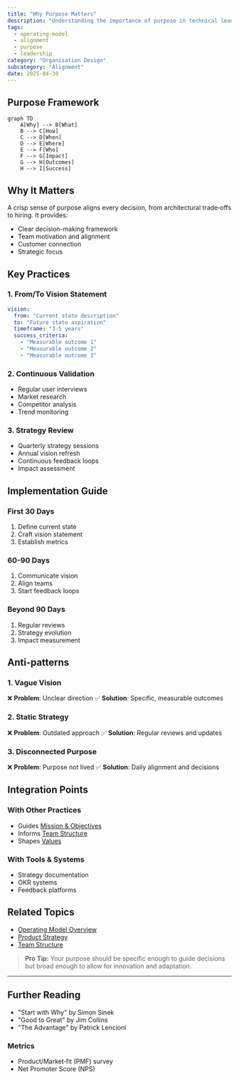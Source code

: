 ```yaml
---
title: "Why Purpose Matters"
description: "Understanding the importance of purpose in technical leadership"
tags:
  - operating-model
  - alignment
  - purpose
  - leadership
category: "Organisation Design"
subcategory: "Alignment"
date: 2025-04-30
---
```


## Purpose Framework

```mermaid
graph TD
    A[Why] --> B[What]
    B --> C[How]
    C --> D[When]
    D --> E[Where]
    E --> F[Who]
    F --> G[Impact]
    G --> H[Outcomes]
    H --> I[Success]
```

## Why It Matters

A crisp sense of purpose aligns every decision, from architectural trade‑offs to hiring. It provides:
- Clear decision-making framework
- Team motivation and alignment
- Customer connection
- Strategic focus

## Key Practices

### 1. From/To Vision Statement
```yaml
vision:
  from: "Current state description"
  to: "Future state aspiration"
  timeframe: "3-5 years"
  success_criteria:
    - "Measurable outcome 1"
    - "Measurable outcome 2"
    - "Measurable outcome 3"
```

### 2. Continuous Validation
- Regular user interviews
- Market research
- Competitor analysis
- Trend monitoring

### 3. Strategy Review
- Quarterly strategy sessions
- Annual vision refresh
- Continuous feedback loops
- Impact assessment

## Implementation Guide

### First 30 Days
1. Define current state
2. Craft vision statement
3. Establish metrics

### 60-90 Days
1. Communicate vision
2. Align teams
3. Start feedback loops

### Beyond 90 Days
1. Regular reviews
2. Strategy evolution
3. Impact measurement

## Anti-patterns

### 1. Vague Vision
❌ **Problem**: Unclear direction
✅ **Solution**: Specific, measurable outcomes

### 2. Static Strategy
❌ **Problem**: Outdated approach
✅ **Solution**: Regular reviews and updates

### 3. Disconnected Purpose
❌ **Problem**: Purpose not lived
✅ **Solution**: Daily alignment and decisions

## Integration Points

### With Other Practices
- Guides [Mission & Objectives](mission-objectives)
- Informs [Team Structure](decoupling_teams)
- Shapes [Values](values)

### With Tools & Systems
- Strategy documentation
- OKR systems
- Feedback platforms

## Related Topics
- [Operating Model Overview](operating_alignment_model_wiki)
- [Product Strategy](mission-product-canvas)
- [Team Structure](decoupling_teams)

> **Pro Tip:** Your purpose should be specific enough to guide decisions but broad enough to allow for innovation and adaptation.

---

## Further Reading
- "Start with Why" by Simon Sinek
- "Good to Great" by Jim Collins
- "The Advantage" by Patrick Lencioni

### Metrics
* Product/Market‑fit (PMF) survey
* Net Promoter Score (NPS)

